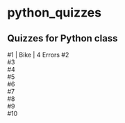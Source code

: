 # python_quizzes
Quizzes for Python class
------------------------
#1    |   Bike    |   4 Errors
#2    
#3    
#4    
#5    
#6    
#7    
#8    
#9    
#10   
